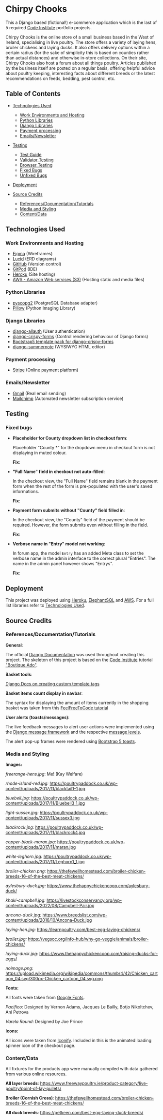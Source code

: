 # Chirpy Chooks

This a Django based (fictional!) e-commerce application which is the last of 5 required [Code Institute](https://codeinstitute.net/ie/) portfolio projects.

Chirpy Chooks is the online store of a small business based in the West of Ireland, specialising in live poultry. The store offers a variety of laying hens, broiler chickens and laying ducks. It also offers delivery options within a certain radius (for the sake of simplicity this is based on counties rather than actual distances) and otherwise in-store collections.
On their site, Chirpy Chooks also host a forum about all things poultry. Articles published by the business itself are posted on a regular basis, offering helpful advice about poultry keeping, interesting facts about different breeds or the latest recommendations on feeds, bedding, pest control, etc.

## Table of Contents

- [Technologies Used](#technologies-used)
    - [Work Environments and Hosting](#work-environments-and-hosting)
    - [Python Libraries](#python-libraries)
    - [Django Libraries](#django-libraries)
    - [Payment processing](#payment-processing)
    - [Emails/Newsletter](#emailsnewsletter)

- [Testing](#testing)
    - [Test Guide](#test-guide)
    - [Validator Testing](#validator-testing)
    - [Browser Testing](#browser-testing)
    - [Fixed Bugs](#fixed-bugs)
    - [Unfixed Bugs](#unfixed-bugs)

- [Deployment](#deployment)

- [Source Credits](#source-credits)
    - [References/Documentation/Tutorials](#referencesdocumentationtutorials)
    - [Media and Styling](#media-and-styling)
    - [Content/Data](#contentdata)


## Technologies Used

### Work Environments and Hosting

- [Figma](https://www.figma.com/) (Wireframes)
- [Lucid](https://lucid.app/) (ERD diagrams)
- [GitHub](https://github.com/) (Version control)
- [GitPod](https://gitpod.io/) (IDE)
- [Heroku](https://heroku.com/) (Site hosting)
- [AWS - Amazon Web servises (S3)](https://aws.amazon.com/) (Hosting static and media files)


### Python Libraries

- [pyscopg2](https://pypi.org/project/psycopg2/) (PostgreSQL Database adapter)
- [Pillow](https://pypi.org/project/Pillow/) (Python Imaging Library)

### Django Libraries

- [django-allauth](https://django-allauth.readthedocs.io/en/latest/) (User authentication)
- [django-crispy-forms](https://django-crispy-forms.readthedocs.io/en/latest/) (Control rendering behaviour of Django forms)
- [Bootstrap5 template pack for django-crispy-forms](https://pypi.org/project/crispy-bootstrap5/)
- [django-summernote](https://github.com/summernote/django-summernote) (WYSIWYG HTML editor)

### Payment processing

- [Stripe](https://stripe.com/) (Online payment platform)

### Emails/Newsletter

- [Gmail](https://mail.google.com/) (Real email sending)
- [Mailchimp](https://mailchimp.com/) (Automated newsletter subscription service)


## Testing

### Fixed bugs

- **Placeholder for County dropdown list in checkout form**:

    Placeholder "County *" for the dropdown menu in checkout form is not displaying in muted colour.

    **Fix**:

- **"Full Name" field in checkout not auto-filled**:

    In the checkout view, the "Full Name" field remains blank in the payment form when the rest of the form is pre-populated with the user's saved informations.

    **Fix**:

- **Payment form submits without "County" field filled in**:

    In the checkout view, the "County" field of the payment should be required. However, the form submits even without filling in the field.

    **Fix**:

- **Verbose name in "Entry" model not working**:

    In forum app, the model ``Entry`` has an added Meta class to set the verbose name in the admin interface to the correct plural "Entries". The name in the admin panel however shows "Entrys".

    **Fix**:



## Deployment

This project was deployed using [Heroku](https://heroku.com/), [ElephantSQL](https://www.elephantsql.com/) and [AWS](https://aws.amazon.com/). For a full list libraries refer to [Technologies Used](#technologies-used).

## Source Credits

### References/Documentation/Tutorials

**General**:

The official [Django Documentation](https://docs.djangoproject.com/en/4.1/) was used throughout creating this project.
The skeleton of this project is based on the [Code Institute](https://codeinstitute.net/ie/) tutorial ["Boutique Ado"](https://github.com/Code-Institute-Solutions/boutique_ado_v1/tree/250e2c2b8e43cccb56b4721cd8a8bd4de6686546).

**Basket tools**:

[Django Docs on creating custom template tags](https://docs.djangoproject.com/en/4.1/howto/custom-template-tags/)

**Basket items count display in navbar**:

The syntax for displaying the amount of items currently in the shopping basket was taken from this [FeelFreeToCode tutorial](https://www.youtube.com/watch?v=3xQRJqxdgK4&ab_channel=FeelFreeToCode)

**User alerts (toasts/messages)**:

The live feedback messages to alert user actions were implemented using the [Django message framework](https://docs.djangoproject.com/en/4.1/ref/contrib/messages/) and the respective [message levels](https://docs.djangoproject.com/en/4.1/ref/contrib/messages/).

The alert pop-up frames were rendered using [Bootstrap 5 toasts](https://getbootstrap.com/docs/5.0/components/toasts/).


### Media and Styling

**Images:**

*freerange-hens.jpg*: Me! (Kay Welfare)

*rhode-island-red.jpg:* https://poultrypaddock.co.uk/wp-content/uploads/2017/11/blacktail1-1.jpg

*bluebell.jpg:* https://poultrypaddock.co.uk/wp-content/uploads/2017/11/Bluebell3_1.jpg

*light-sussex.jpg:* https://poultrypaddock.co.uk/wp-content/uploads/2017/11/sussex3.jpg

*blackrock.jpg:* https://poultrypaddock.co.uk/wp-content/uploads/2017/11/blackrock4.jpg

*copper-black-maran.jpg:* https://poultrypaddock.co.uk/wp-content/uploads/2017/11/maran.jpg

*white-leghorn.jpg:* https://poultrypaddock.co.uk/wp-content/uploads/2017/11/Leghorn1_1.jpg

*broiler-chicken.png:* https://thefewellhomestead.com/broiler-chicken-breeds-16-of-the-best-meat-chickens/

*aylesbury-duck.jpg:* https://www.thehappychickencoop.com/aylesbury-duck/

*khaki-campbell.jpg:* https://livestockconservancy.org/wp-content/uploads/2022/08/Campbell-Pair.jpg

*ancona-duck.jpg:* https://www.breedslist.com/wp-content/uploads/2016/10/Ancona-Duck.jpg

*laying-hen.jpg:* https://learnpoultry.com/best-egg-laying-chickens/

*broiler.jpg:* https://vegsoc.org/info-hub/why-go-veggie/animals/broiler-chickens/

*laying-duck.jpg:* https://www.thehappychickencoop.com/raising-ducks-for-eggs/

*noimage.png:* https://upload.wikimedia.org/wikipedia/commons/thumb/4/42/Chicken_cartoon_04.svg/300px-Chicken_cartoon_04.svg.png 

**Fonts:**

All fonts were taken from [Google Fonts](https://fonts.google.com/).

*Pacifico*: Designed by Vernon Adams, Jacques Le Bailly, Botjo Nikoltchev, Ani Petrova

*Varela Round*: Designed by Joe Prince

**Icons:**

All icons were taken from [Iconify](https://icon-sets.iconify.design/). Included in this is the animated loading spinner icon of the checkout page.


### Content/Data

All fixtures for the products app were manually compiled with data gathered from various online resources.

**All layer breeds**: https://www.freewaypoultry.ie/product-category/live-poultry/point-of-lay-pullets/

**Broiler (Cornish Cross)**: https://thefewellhomestead.com/broiler-chicken-breeds-16-of-the-best-meat-chickens/

**All duck breeds**: https://petkeen.com/best-egg-laying-duck-breeds/

